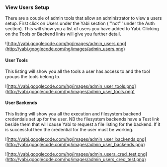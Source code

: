 ### View Users Setup ###

There are a couple of admin tools that allow an administrator to view a users setup. First click on Users under the Yabi section ('''not''' under the Auth section). This will show you a list of users you have added to Yabi. Clicking on the Tools or Backend links will give you further detail.

![http://yabi.googlecode.com/hg/images/admin_users.png](http://yabi.googlecode.com/hg/images/admin_users.png)

#### User Tools ####

This listing will show you all the tools a user has access to and the tool groups the tools belong to.

![http://yabi.googlecode.com/hg/images/admin_user_tools.png](http://yabi.googlecode.com/hg/images/admin_user_tools.png)

#### User Backends ####

This listing will show you all the execution and filesystem backend credentials set up for the user. NB the filesystem backends have a Test link beside them that will cause Yabi to request a file listing for the backend. If it is successful then the credential for the user must be working.

![http://yabi.googlecode.com/hg/images/admin_user_backends.png](http://yabi.googlecode.com/hg/images/admin_user_backends.png)

![http://yabi.googlecode.com/hg/images/admin_users_cred_test.png](http://yabi.googlecode.com/hg/images/admin_users_cred_test.png)